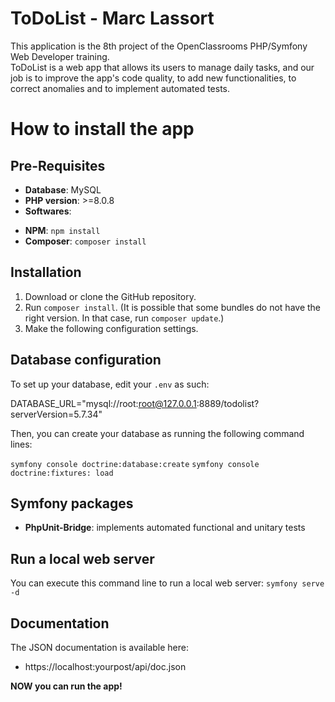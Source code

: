 # **ToDoList - Marc Lassort**

This application is the 8th project of the OpenClassrooms PHP/Symfony Web Developer training.  
ToDoList is a web app that allows its users to manage daily tasks, and our job is to improve the app's code quality, to add new functionalities, to correct anomalies and to implement automated tests. 

# **How to install the app**

## **Pre-Requisites**

- **Database**: MySQL
- **PHP version**: >=8.0.8
- **Softwares**:

* **NPM**: `npm install`
* **Composer**: `composer install`

## **Installation**

1. Download or clone the GitHub repository.
2. Run `composer install`. (It is possible that some bundles do not have the right version. In that case, run `composer update`.)
3. Make the following configuration settings.

## **Database configuration**

To set up your database, edit your `.env` as such:

DATABASE_URL="mysql://root:root@127.0.0.1:8889/todolist?serverVersion=5.7.34"

Then, you can create your database as running the following command lines:

`symfony console doctrine:database:create`
`symfony console doctrine:fixtures: load`

## **Symfony packages**

- **PhpUnit-Bridge**: implements automated functional and unitary tests

## **Run a local web server**

You can execute this command line to run a local web server: `symfony serve -d`

## **Documentation**

The JSON documentation is available here:

- https://localhost:yourpost/api/doc.json

**NOW you can run the app!**